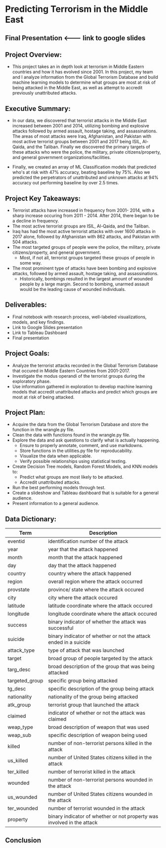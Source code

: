 # Predicting Terrorism in the Middle East

## Final Presentation <--- link to google slides

## Project Overview: 
- This project takes an in depth look at terrorism in Middle Eastern countries and how it has evolved since 2001. In this project, my team and I analyze information from the Global Terrorism Database and build machine learning models to determine what groups are most at risk of being attacked in the Middle East, as well as attempt to accredit previously unattributed attacks.

## Executive Summary: 
- In our data, we discovered that terrorist attacks in the Middle East increased between 2001 and 2014, utilizing bombing and explosive attacks followed by armed assault, hostage taking, and assassinations. The areas of most attacks were Iraq, Afghanistan, and Pakistan with most active terrorist groups between 2001 and 2017 being ISIL, Al-Qaida, and the Taliban. Finally we discovered the primary targets of these attacks who were the police, the military, private citizens/property, and general government organizations/facilities.

- Finally, we created an array of ML Classification models that predicted who's at risk with 47% accuracy, beating baseline by 75%. Also we predicted the perpetrators of unattributed and unknown attacks at 94% accuracy out performing baseline by over 2.5 times.

## Project Key Takeaways: 
- Terrorist attacks have increased in frequency from 2001- 2014, with a sharp increase occuring from 2011 - 2014. After 2014, there began to be a decline in frequency.
- The most active terrorist groups are ISIL, Al-Qaida, and the Taliban.
- Iraq has had the most active terrorist attacks with over 1600 attacks in 2017 alone, followed by Afghanistan with 862 attacks, and Pakistan with 504 attacks.
- The most targeted groups of people were the police, the military, private citizens/property, and general government.
  - Most, if not all, terrorist groups targeted these groups of people in some way.
- The most prominent type of attacks have been bombing and explosive attacks, followed by armed assault, hostage taking, and assassinations.
  - Historically, bombings resulted in the largest amount of wounded people by a large margin. Second to bombing, unarmed assault would be the leading cause of wounded individuals.

## Deliverables: 
- Final notebook with research process, well-labeled visualizations, models, and key findings. 
- Link to Google Slides presentation
- Link to Tableau Dashboard
- Final presentation

## Project Goals: 
- Analyze the terrorist attacks recorded in the Global Terrorism Database that occured in Middle Eastern Countries from 2001-2017. 
- Investigate the modus operandi of the terrorist groups during the exploratory phase. 
-  Use information gathered in exploration to develop machine learning models that accredit unattributed attacks and predict which groups are most at risk of being attacked.

## Project Plan:
- Acquire the data from the Global Terrorism Database and store the function in the wrangle.py file. 
- Clean the data with functions found in the wrangle.py file. 
- Explore the data and ask questions to clarify what is actually happening. 
  - Ensure to properly annotate, comment, and use markdowns. 
  - Store functions in the utilities.py file for reproducability. 
  - Visualize the data when applicable. 
  - Verify possible relationships using statistical testing. 
- Create Decision Tree models, Random Forest Models, and KNN models to:
  - Predict what groups are most likely to be attacked.
  - Accredit unattributed attacks. 
- Run the best performing models through test. 
- Create a slideshow and Tableau dashboard that is suitable for a general audience. 
- Present information to a general audience. 

## Data Dictionary:
|Term | Description|
|---|---|
| eventid | identification number of the attack|
| year | year that the attack happened|
| month | month that the attack happened|
| day | day that the attack happened|
| country | country where the attack happened| 
| region | overall region where the attack occurred| 
| provstate | province/ state where the attack occured|
| city | city where the attack occured |
| latitude | latitude coordinate where the attack occured| 
| longitude| longitude coordinate where the attack occured| 
| success | binary indicator of whether the attack was successful|
| suicide | binary indicator of whether or not the attack ended in a suicide| 
| attack_type | type of attack that was launched|
| target | broad group of people targeted by the attack|
| targ_desc | broad description of the group that was being attacked|
| targeted_group | specific group being attacked|
| tg_desc | specific description of the group being attack|
| nationality | nationality of the group being attacked| 
| atk_group | terrorist group that launched the attack|
| claimed | indicator of whether or not the attack was claimed|
| weap_type | broad description of weapon that was used|
| weap_sub | specific description of weapon being used|
| killed | number of non-terrorist persons killed in the attack|
| us_killed | number of United States citizens killed in the attack|
| ter_killed | number of terrorist killed in the attack|
| wounded | number of non-terrorist persons wounded in the attack|
| us_wounded | number of United States citizens wounded in the attack|
| ter_wounded | number of terrorist wounded in the attack|
| property | binary indicator of whether or not property was involved in the attack|

## Conclusion

